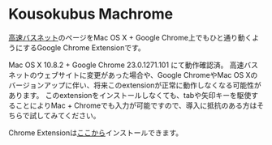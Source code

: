 Kousokubus Machrome
===================

[高速バスネット](https://www.kousokubus.net/PC/)のページをMac OS X + Google Chrome上でもひと通り動くようにするGoogle Chrome Extensionです。

Mac OS X 10.8.2 + Google Chrome 23.0.1271.101 にて動作確認済。
高速バスネットのウェブサイトに変更があった場合や、Google ChromeやMac OS Xのバージョンアップに伴い、将来このextensionが正常に動作しなくなる可能性があります。
このextensionをインストールしなくても、tabや矢印キーを駆使することによりMac + Chromeでも入力が可能ですので、導入に抵抗のある方はそちらで試してみてください。

Chrome Extensionは[ここから](https://chrome.google.com/webstore/detail/kousokubus-machrome/fkkjggkajhdmnaakjcmgnbbaaakfgagk)インストールできます。
